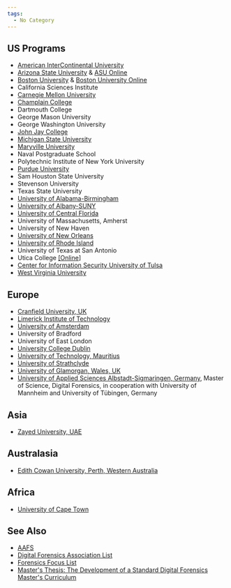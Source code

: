 ```yaml
---
tags:
  - No Category
---
```

## US Programs

- [American InterContinental
  University](http://www.aiuniv.edu/degrees/criminal-justice/bachelors-forensic-science)
- [Arizona State
  University](https://globalsecurity.asu.edu/cybersecurity/information-assurance-education)
  & [ASU
  Online](https://asuonline.asu.edu/online-degree-programs/technology)
- [Boston
  University](http://www.bu.edu/met/programs/graduate/digital-forensics-certificate/)
  & [Boston University Online](http://cisonline.bu.edu/)
- California Sciences Institute
- [Carnegie Mellon
  University](https://www.csd.cs.cmu.edu/academics/masters/overview)
- [Champlain
  College](http://www.champlain.edu/online/masters-degrees/ms-digital-forensics)
- Dartmouth College
- George Mason University
- George Washington University
- [John Jay
  College](http://www.jjay.cuny.edu/digital-forensics-and-cybersecurity-programs)
- [Michigan State University](http://www.forensic.msu.edu/)
- [Maryville
  University](http://online.maryville.edu/cyber-security/masters/)
- Naval Postgraduate School
- Polytechnic Institute of New York University
- [Purdue University](http://cyberforensics.purdue.edu/)
- Sam Houston State University
- Stevenson University
- Texas State University
- [University of
  Alabama-Birmingham](http://businessdegrees.uab.edu/mis-degree-masters/)
- [University of
  Albany-SUNY](http://www.albany.edu/business/Digital-Forensic-Program.php)
- [University of Central
  Florida](http://www.ucf.edu/online/degree/digital-forensics-m-s/)
- University of Massachusetts, Amherst
- University of New Haven
- [University of New Orleans](http://cs.uno.edu/research/ia.htm)
- [University of Rhode Island](http://forensics.cs.uri.edu/)
- University of Texas at San Antonio
- Utica College
  [\[Online](http://www.onlineuticacollege.com/programs/computer-forensics-specialization.asp)\]
- [Center for Information Security University of
  Tulsa](http://www.cis.utulsa.edu/)
- [West Virginia University](http://forensics.wvu.edu/)

## Europe

- [Cranfield University,
  UK](http://www.cranfield.ac.uk/cds/postgraduatestudy/forensiccomputing/index.jsp)
- [Limerick Institute of
  Technology](http://www.lit.ie/departments/IT/MSC_Computing.html)
- [University of
  Amsterdam](http://www.studeren.uva.nl/ma-forensic-science)
- University of Bradford
- University of East London
- [University College Dublin](http://cci.ucd.ie/fcci)
- [University of Technology, Mauritius](http://www.utm.ac.mu)
- [University of
  Strathclyde](http://www.strath.ac.uk/science/forensicinformatics/)
- [University of Glamorgan, Wales,
  UK](http://www.glam.ac.uk/coursedetails/685/549)
- [University of Applied Sciences Albstadt-Sigmaringen,
  Germany](http://www.digitaleforensik.com), Master of Science, Digital
  Forensics, in cooperation with University of Mannheim and University
  of Tübingen, Germany

## Asia

- [Zayed University,
  UAE](http://www.zu.ac.ae/main/en/colleges/colleges/college_information_technology/graduate_certificate_programs/cr_invest/intro.aspx)

## Australasia

- [Edith Cowan University, Perth, Western
  Australia](http://www.ecu.edu.au/future-students/our-courses/browse?sq_content_src=%2BdXJsPWh0dHAlM0ElMkYlMkZ3ZWJzZXJ2aWNlcy53ZWIuZWN1LmVkdS5hdSUyRmZ1dHVyZS1zdHVkZW50cyUyRmNvdXJzZS12aWV3LnBocCUzRmlkJTNEMDAwMDAwMTQ1MSUyNmxvY2F0aW9uJTNEdG9wbGV2ZWwmYWxsPTE%3D)

## Africa

- [University of Cape
  Town](http://www.commerce.uct.ac.za/InformationSystems/Courses/inf4016w/)

## See Also

- [AAFS](http://www.aafs.org/default.asp?section_id=resources&page_id=colleges_and_universities)
- [Digital Forensics Association List](http://www.digitalforensicsassociation.org/formal-education/)
- [Forensics Focus List](http://www.forensicfocus.com/computer-forensics-education-directory)
- [Master's Thesis: The Development of a Standard Digital Forensics Master's Curriculum](http://docs.lib.purdue.edu/cgi/viewcontent.cgi?article=1010&context=techmasters&sei-redir=1#search=%22katie%20strzempka%20thesis%22)